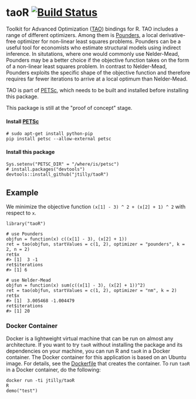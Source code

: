 # taoR [![Build Status](https://travis-ci.org/jtilly/taoR.svg?branch=master)](https://travis-ci.org/jtilly/taoR)
Toolkit for Advanced Optimization ([TAO](http://www.mcs.anl.gov/petsc/petsc-current/docs/tao_manual.pdf)) bindings for R. TAO includes a range of different optimizers. Among them is [Pounders](http://www.mcs.anl.gov/papers/P5120-0414.pdf), a local derivative-free optimizer for non-linear least squares problems. Pounders can be a useful tool for economists who estimate structural models using indirect inference. In situtations, where one would commonly use Nelder-Mead, Pounders may be a better choice if the objective function takes on the form of a non-linear least squares problem. In contrast to Nelder-Mead, Pounders exploits the specific shape of the objective function and therefore requires far fewer iterations to arrive at a local optimum than Nelder-Mead. 

TAO is part of [PETSc](http://www.mcs.anl.gov/petsc/), which needs to be built and installed before installing this package.

This package is still at the "proof of concept" stage.

#### Install [PETSc](http://www.mcs.anl.gov/petsc/)
```{bash}
# sudo apt-get install python-pip
pip install petsc --allow-external petsc
```
#### Install this package 
```{r}
Sys.setenv("PETSC_DIR" = "/where/is/petsc")
# install.packages("devtools")
devtools::install_github("jtilly/taoR")
```

## Example
We minimize the objective function `(x[1] - 3) ^ 2 + (x[2] + 1) ^ 2` with respect to `x`. 
```{r}
library("taoR")

# use Pounders
objfun = function(x) c((x[1] - 3), (x[2] + 1))
ret = tao(objfun, startValues = c(1, 2), optimizer = "pounders", k = 2, n = 2)
ret$x
#> [1]  3 -1
ret$iterations
#> [1] 6

# use Nelder-Mead
objfun = function(x) sum(c((x[1] - 3), (x[2] + 1))^2)
ret = tao(objfun, startValues = c(1, 2), optimizer = "nm", k = 2)
ret$x
#> [1]  3.005468 -1.004479
ret$iterations
#> [1] 20
```
### Docker Container

Docker is a lightweight virtual machine that can be run on almost any architecture. If you want to try `taoR` without installing the package and its dependencies on your machine, you can run R and `taoR` in a Docker container. The Docker container for this application is based on an Ubuntu image. For details, see the [Dockerfile](https://github.com/jtilly/taoR/blob/docker/Dockerfile) that creates the container. To run `taoR` in a Docker container, do the following:
```{bash}
docker run -ti jtilly/taoR
R
demo("test")
```
